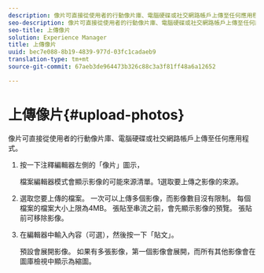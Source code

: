 ```yaml
---
description: 像片可直接從使用者的行動像片庫、電腦硬碟或社交網路帳戶上傳至任何應用程式。
seo-description: 像片可直接從使用者的行動像片庫、電腦硬碟或社交網路帳戶上傳至任何應用程式。
seo-title: 上傳像片
solution: Experience Manager
title: 上傳像片
uuid: bec7e088-8b19-4839-977d-03fc1cadaeb9
translation-type: tm+mt
source-git-commit: 67aeb3de964473b326c88c3a3f81ff48a6a12652

---
```



# 上傳像片{#upload-photos}

像片可直接從使用者的行動像片庫、電腦硬碟或社交網路帳戶上傳至任何應用程式。

1. 按一下注釋編輯器左側的「像片」圖示，

   檔案編輯器模式會顯示影像的可能來源清單。1選取要上傳之影像的來源。
1. 選取您要上傳的檔案。 一次可以上傳多個影像，而影像數目沒有限制。 每個檔案的檔案大小上限為4MB。 張貼至串流之前，會先顯示影像的預覽。 張貼前可移除影像。
1. 在編輯器中輸入內容（可選），然後按一下「貼文」。

   預設會展開影像。 如果有多張影像，第一個影像會展開，而所有其他影像會在圖庫檢視中顯示為縮圖。